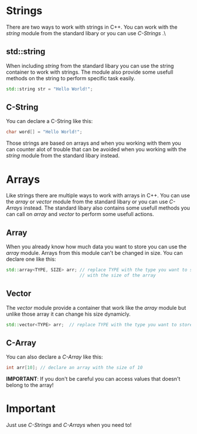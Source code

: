 # Strings

There are two ways to work with strings in C++. You can work with the *string*
module from the standard libary or you can use *C-Strings* .\

## std::string

When including *string* from the standard libary you can use the string container
to work with strings. The module also provide some usefull methods on the string 
to perform specific task easily.

```cpp
std::string str = "Hello World!"; 
```

## C-String

You can declare a C-String like this:

```cpp
char word[] = "Hello World!";
```

Those strings are based on arrays and when you working with them you can counter
alot of trouble that can be avoided when you working with the *string* module
from the standard libary instead.

# Arrays

Like strings there are multiple ways to work with arrays in C++. You can use the
*array* or *vector* module from the standard libary or you can use *C-Arrays* instead.
The standard libary also contains some usefull methods you can call on *array* and
*vector* to perform some usefull actions.

## Array

When you already know how much data you want to store you can use the *array* module.
Arrays from this module can't be changed in size. You can declare one like this:

```cpp
std::array<TYPE, SIZE> arr; // replace TYPE with the type you want to save and SIZE
                            // with the size of the array
```

## Vector

The *vector* module provide a container that work like the *array* module but unlike
those array it can change his size dynamicly.

```cpp
std::vector<TYPE> arr;  // replace TYPE with the type you want to store
```

## C-Array

You can also declare a *C-Array* like this:

```cpp
int arr[10]; // declare an array with the size of 10 
```

**IMPORTANT**: If you don't be careful you can access values that doesn't belong 
to the array! 

# Important

Just use *C-Strings* and *C-Arrays* when you need to!
